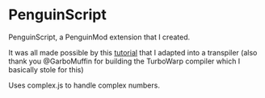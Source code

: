 # PenguinScript
PenguinScript, a PenguinMod extension that I created.

It was all made possible by this [tutorial](https://github.com/tlaceby/guide-to-interpreters-series) that I adapted into a transpiler (also thank you @GarboMuffin for building the TurboWarp compiler which I basically stole for this)

Uses complex.js to handle complex numbers.
